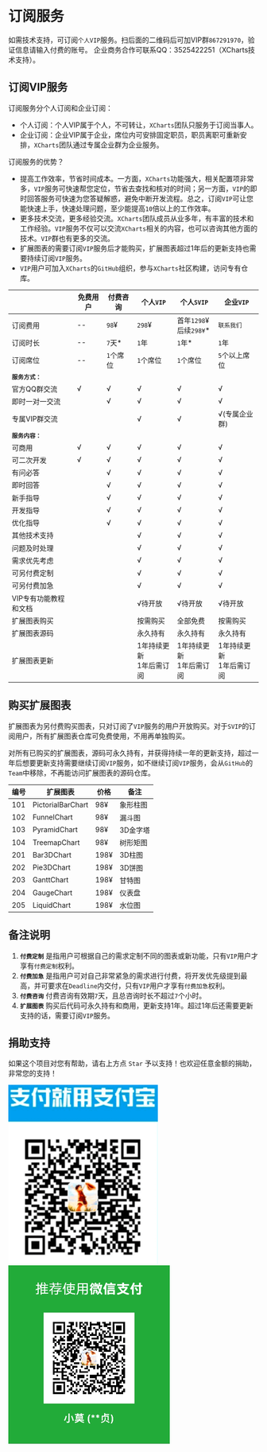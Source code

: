 # 订阅服务

如需技术支持，可订阅`个人VIP`服务。扫后面的二维码后可加VIP群`867291970`，验证信息请输入付费的账号。  企业商务合作可联系QQ：3525422251（XCharts技术支持）。

## 订阅VIP服务

订阅服务分个人订阅和企业订阅：

- 个人订阅：个人VIP属于个人，不可转让，`XCharts`团队只服务于订阅当事人。
- 企业订阅：企业VIP属于企业，席位内可安排固定职员，职员离职可重新安排，`XCharts`团队通过专属企业群为企业服务。

订阅服务的优势？

- 提高工作效率，节省时间成本。一方面，`XCharts`功能强大，相关配置项非常多，`VIP`服务可快速帮您定位，节省去查找和核对的时间；另一方面，`VIP`的即时回答服务可快速为您答疑解惑，避免中断开发流程。总之，订阅`VIP`可让您能快速上手，快速处理问题，至少能提高`10`倍以上的工作效率。
- 更多技术交流，更多经验交流。`XCharts`团队成员从业多年，有丰富的技术和工作经验。`VIP`服务不仅可以交流`XCharts`相关的内容，也可以咨询其他方面的技术。`VIP`群也有更多的交流。
- 扩展图表的需要订阅`VIP`服务后才能购买，扩展图表超过1年后的更新支持也需要持续订阅`VIP`服务。
- `VIP`用户可加入`XCharts`的`GitHub`组织，参与`XCharts`社区构建，访问专有仓库。

| |免费用户|付费咨询|个人`VIP` | 个人`SVIP` | 企业`VIP` |
| ----- |--|--|--|--|--|
| 订阅费用 | --  | `98`¥   | `298`¥ | 首年`1298`¥</br>后续`298¥`* | `联系我们` |
| 订阅时长 | -- | `7`天* | `1`年 | `1`年* | `1`年
| 订阅席位 | -- | `1`个席位 | `1`个席位  |`1`个席位|`5`个以上席位|
| __`服务方式：`__|
| 官方QQ群交流      | √ | √ | √ | √ | √ |
| 即时一对一交流     |   | √ | √ | √ | √ |
| 专属VIP群交流     |   |   | √ | √ | √(专属企业群) |
| __`服务内容：`__|
| 可商用           | √ | √ | √ | √ | √ |
| 可二次开发        | √ | √ | √ | √ | √ |
| 有问必答          |   | √ | √ | √ | √ |
| 即时回答          |   | √ | √ | √ | √ |
| 新手指导          |   | √ | √ | √ | √ |
| 开发指导          |   | √ | √ | √ | √ |
| 优化指导          |   | √ | √ | √ | √ |
| 其他技术支持       |   |   | √ | √ | √ |
| 问题及时处理       |   |   | √ | √ | √ |
| 需求优先考虑       |   |   | √ | √ | √ |
| 可另付费定制       |   |   | √ | √ | √ |
| 可另付费加急       |   |   | √ | √ | √ |
| VIP专有功能教程和文档 |   |   | √待开放 | √待开放 | √待开放 |
| 扩展图表购买       |   |   | 按需购买 | 全部免费 | 按需购买 |
| 扩展图表源码       |   |   | 永久持有 | 永久持有 | 永久持有 |
| 扩展图表更新       |   |   | 1年持续更新</br>1年后需订阅  | 1年持续更新</br>1年后需订阅 | 1年持续更新</br>1年后需订阅 |

## 购买扩展图表

扩展图表为另付费购买图表，只对订阅了`VIP`服务的用户开放购买。对于`SVIP`的订阅用户，所有扩展图表仓库可免费使用，不用再单独购买。

对所有已购买的扩展图表，源码可永久持有，并获得持续一年的更新支持，超过一年后想要更新支持需要继续订阅`VIP`服务，如不继续订阅`VIP`服务，会从`GitHub`的`Team`中移除，不再能访问扩展图表的源码仓库。

|编号|扩展图表|价格|备注|
|--|--|--|--|
| 101 | PictorialBarChart | 98¥   | 象形柱图 |
| 102 | FunnelChart       | 98¥   | 漏斗图 |
| 103 | PyramidChart      | 98¥   | 3D金字塔 |
| 104 | TreemapChart      | 98¥   | 树形矩图 |
| 201 | Bar3DChart        | 198¥  | 3D柱图 |
| 202 | Pie3DChart        | 198¥  | 3D饼图 |
| 203 | GanttChart        | 198¥  | 甘特图 |
| 204 | GaugeChart        | 198¥  | 仪表盘 |
| 205 | LiquidChart       | 198¥  | 水位图 |

## 备注说明

1. __`付费定制`__ 是指用户可根据自己的需求定制不同的图表或新功能，只有`VIP`用户才享有`付费定制`权利。
2. __`付费加急`__ 是指用户可对自己非常紧急的需求进行付费，将开发优先级提到最高，并可要求在`Deadline`内交付，只有`VIP`用户才享有`付费加急`权利。
3. __`付费咨询`__ 付费咨询有效期`7`天，且总咨询时长不超过`7`个小时。
4. __`扩展图表`__ 购买后代码可永久持有和商用，更新支持1年。超过1年后还需要更新支持的话，需要订阅`VIP`服务。

## 捐助支持

如果这个项目对您有帮助，请右上方点 `Star` 予以支持！也欢迎任意金额的捐助，非常您的支持！

![alipay-qrcode](res/alipay.png)
![wechat-qrcode](res/wechat.png)
